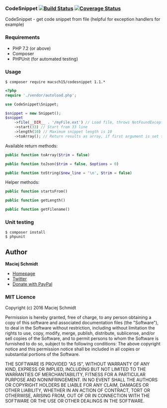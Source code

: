 ### CodeSnippet [![Build Status](https://travis-ci.org/Macsch15/CodeSnippet.svg?branch=master)](https://travis-ci.org/Macsch15/CodeSnippet) [![Coverage Status](https://coveralls.io/repos/github/Macsch15/CodeSnippet/badge.svg?branch=master)](https://coveralls.io/github/Macsch15/CodeSnippet?branch=master)
CodeSnippet - get code snippet from file (helpful for exception handlers for example)

### Requirements
- PHP 7.2 (or above)
- Composer
- PHPUnit (for automated testing)

### Usage
```
$ composer require macsch15/codesnippet 1.1.*
```

```php
<?php
require './vendor/autoload.php';

use CodeSnippet\Snippet;

$snippet = new Snippet();
$snippet
    ->file(__DIR__ . '/myFile.ext') // Load file, throws NotFoundException if file not exists
    ->start(33) // Start from 33 line
    ->length(10) // Maximum snippet length is 10
    ->toArray(); // Return results as array, if first argument is set to true, returned lines will be trimmed
```

Available return methods:
```php
public function toArray($trim = false)
```
```php
public function toJson($trim = false, $options = 0)
```
```php
public function toString($new_line = '\n', $trim = false)
```

Helper methods:
```php
public function startsFrom()
```
```php
public function getLength()
```
```php
public function getFilename()
```

### Unit testing
```
$ composer install
$ phpunit
```

## Author
**Maciej Schmidt**
- [Homepage](http://www.macsch15.pl/ "Homepage")
- [Twitter](https://twitter.com/Macsch15 "Twitter")
- [Donate with PayPal](https://www.paypal.me/MaciejSchmidt "Donate with PayPal")

### MIT Licence

Copyright (c) 2016 Maciej Schmidt

Permission is hereby granted, free of charge, to any person obtaining a copy 
of this software and associated documentation files (the "Software"), to deal
in the Software without restriction, including without limitation the rights
to use, copy, modify, merge, publish, distribute, sublicense, and/or sell
copies of the Software, and to permit persons to whom the Software is furnished
to do so, subject to the following conditions:
The above copyright notice and this permission notice shall be included in all
copies or substantial portions of the Software.

THE SOFTWARE IS PROVIDED "AS IS", WITHOUT WARRANTY OF ANY KIND, EXPRESS OR
IMPLIED, INCLUDING BUT NOT LIMITED TO THE WARRANTIES OF MERCHANTABILITY,
FITNESS FOR A PARTICULAR PURPOSE AND NONINFRINGEMENT. IN NO EVENT SHALL THE
AUTHORS OR COPYRIGHT HOLDERS BE LIABLE FOR ANY CLAIM, DAMAGES OR OTHER
LIABILITY, WHETHER IN AN ACTION OF CONTRACT, TORT OR OTHERWISE, ARISING FROM,
OUT OF OR IN CONNECTION WITH THE SOFTWARE OR THE USE OR OTHER DEALINGS IN
THE SOFTWARE.
